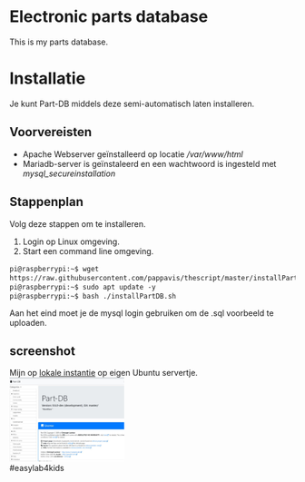# Electronic parts database
This is my parts database. <br>

# Installatie
Je kunt Part-DB middels deze semi-automatisch laten installeren.

## Voorvereisten
* Apache Webserver geïnstalleerd op locatie <i>/var/www/html</i>
* Mariadb-server is geïnstaleerd en een wachtwoord is ingesteld met <i>mysql_secureinstallation</i>

## Stappenplan
Volg deze stappen om te installeren.

1. Login op Linux omgeving.
2. Start een command line omgeving.

```console
pi@raspberrypi:~$ wget https://raw.githubusercontent.com/pappavis/thescript/master/installPartDB.sh
pi@raspberrypi:~$ sudo apt update -y
pi@raspberrypi:~$ bash ./installPartDB.sh
```
Aan het eind moet je de mysql login gebruiken om de .sql voorbeeld te uploaden.


## screenshot
Mijn  op <a href="http://62.59.57.118/support/part-db/">lokale instantie</a> op eigen Ubuntu servertje.<br>
<img src="https://github.com/pappavis/Part-DB/blob/master/plaatjes/mijn_partsdb.jpg?raw=true" width="40%" height="40%"><br>
#easylab4kids<br>
<br>
